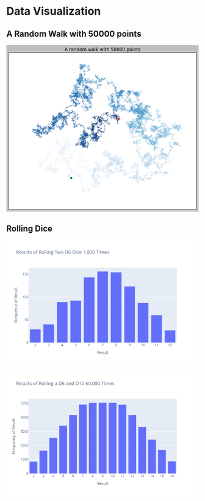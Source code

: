 # Data Visualization

## A Random Walk with 50000 points

![A random walk with 50000 points](images/A_random_walk_50000_points.png)

## Rolling Dice

![Results of Rolling Two D6 Dice 1,000 Times](images/TwoD6Dice1000Times.png)

![Results of Rolling a D6 and D10 50,000 Times](images/D6andD10_50000Times.png)
